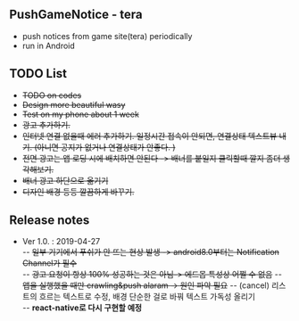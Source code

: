 ## PushGameNotice - tera
- push notices from game site(tera) periodically 
- run in Android


## TODO List
- ~~TODO on codes~~
- ~~Design more beautiful wasy~~
- ~~Test on my phone about 1 week~~
- ~~광고 추가하기.~~
- ~~인터넷 연결 없을때 에러 추가하기. 일정시간 접속이 안되면, 연결상태 텍스트뷰 내기. (아니면 공지가 없거나 연결상태가 안좋다. )~~
- ~~전면 광고는 앱 로딩 시에 배치하면 안된다 -> 배너를 붙일지 클릭할때 깔지 좀더 생각해보기.~~
- ~~배너 광고 하단으로 옮기기~~
- ~~디자인 배경 등등 깔끔하게 바꾸기.~~

## Release notes
- Ver 1.0. : 2019-04-27  
-- ~~일부 기기에서 푸쉬가 안 뜨는 현상 발생 -> android8.0부터는 Notification Channel가 필수~~  
-- ~~광고 요청이 항상 100% 성공하는 것은 아님-> 에드몹 특성상 어쩔 수 없음~~
-- ~~앱을 실행했을 때만 crawling&push alaram -> 원인 파악 필요~~
-- (cancel) 리스트의 흐르는 텍스트로 수정, 배경 단순한 걸로 바꿔 텍스트 가독성 올리기  
-- **react-native로 다시 구현할 예정**
